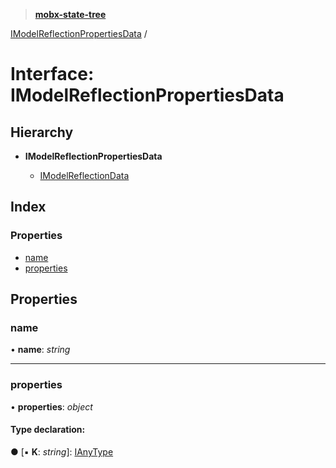 > **[mobx-state-tree](../README.md)**

[IModelReflectionPropertiesData](imodelreflectionpropertiesdata.md) /

# Interface: IModelReflectionPropertiesData

## Hierarchy

* **IModelReflectionPropertiesData**

  * [IModelReflectionData](imodelreflectiondata.md)

## Index

### Properties

* [name](imodelreflectionpropertiesdata.md#name)
* [properties](imodelreflectionpropertiesdata.md#properties)

## Properties

###  name

• **name**: *string*

___

###  properties

• **properties**: *object*

#### Type declaration:

● \[▪ **K**: *string*\]: [IAnyType](ianytype.md)